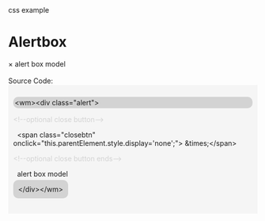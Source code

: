 <link rel="stylesheet" type="text/css" href="https://cdn.jsdelivr.net/gh/amalbenny/amalbenny@v0.2.2/wm/style.css">
<wm>
css example
<h1>Alertbox</h1>
<div class="alert">
  <span class="closebtn" onclick="this.parentElement.style.display='none';">&times;</span>
  alert box model
</div><br>
Source Code:<section class="cardBody"  style="background-color:whitesmoke;padding:10px;">
<p style="border-radius:10px;background-color:lightgray;padding:3px;">&lt;wm&gt;&lt;div class="alert"&gt;</p>
<span style="opacity:15%;">&lt;!--optional close button--&gt;<br></span>
<p>&nbsp; &lt;span class="closebtn" onclick="this.parentElement.style.display='none';"&gt;
&amp;times;&lt;/span&gt;</p>
<span style="opacity:15%;">&lt;!--optional close button ends--&gt;<br></span>

<p>&nbsp; alert box model</p><span style="background-color:lightgray;padding:10px;border-radius:10px;">&lt;/div&gt;&lt;/wm&gt;</span>
<br/></p>
<br></section></wm>
